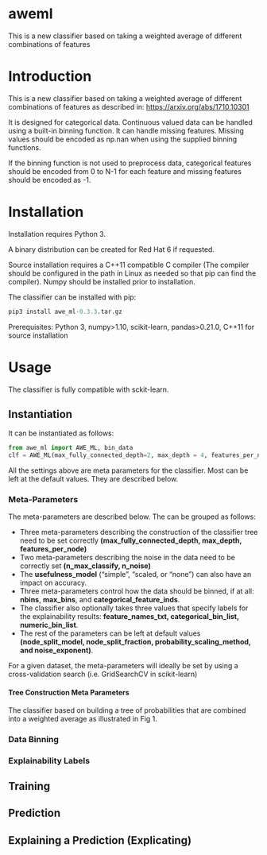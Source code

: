 # aweml
This is a new classifier based on taking a weighted average of different combinations of features

# Introduction

This is a new classifier based on taking a weighted average of different combinations of features as described in: https://arxiv.org/abs/1710.10301

It is designed for categorical data. Continuous valued data can be handled using a built-in binning function. It can handle missing features. Missing values should be encoded as np.nan when using the supplied binning functions.

If the binning function is not used to preprocess data, categorical features should be encoded from 0 to N-1 for each feature and missing features should be encoded as -1.

# Installation

Installation requires Python 3.

A binary distribution can be created for Red Hat 6 if requested.

Source installation requires a C++11 compatible C compiler (The compiler should be configured in the path in Linux as needed so that pip can find the compiler). Numpy should be installed prior to installation.

The classifier can be installed with pip:
```python
pip3 install awe_ml-0.3.3.tar.gz
```

Prerequisites: Python 3, numpy>1.10, scikit-learn, pandas>0.21.0, C++11 for source installation

# Usage

The classifier is fully compatible with sckit-learn.

## Instantiation

It can be instantiated as follows:
```python
from awe_ml import AWE_ML, bin_data
clf = AWE_ML(max_fully_connected_depth=2, max_depth = 4, features_per_node=5, n_max_classify=10, n_noise=0.5, usefulness_model="simple", n_min_to_add_leaf=2, node_split_model="gini_random", node_split_fraction=0.4, probability_scaling_method= "imbalanced_reciprocal", noise_exponent=0.5, nbins=5, max_bins=20, categorical_feature_inds=None, feature_names_txt=None, categorical_bin_list=None, numeric_bin_list=None)
```

All the settings above are meta parameters for the classifier. Most can be left at the default values. They are described below.

### Meta-Parameters

The meta-parameters are described below. The can be grouped as follows:

* Three meta-parameters describing the construction of the classifier tree need to be set correctly **(max_fully_connected_depth, max_depth, features_per_node)**
* Two meta-parameters describing the noise in the data need to be correctly set **(n_max_classify, n_noise)** 
* The **usefulness_model** (“simple”, “scaled, or “none”) can also have an impact on accuracy.
* Three meta-parameters control how the data should be binned, if at all: **nbins**, **max_bins**, and **categorical_feature_inds**.
* The classifier also optionally takes three values that specify labels for the explainability results: **feature_names_txt, categorical_bin_list, numeric_bin_list**.
* The rest of the parameters can be left at default values **(node_split_model, node_split_fraction, probability_scaling_method, and noise_exponent)**.

For a given dataset, the meta-parameters will ideally be set by using a cross-validation search (i.e. GridSearchCV in scikit-learn)

#### Tree Construction Meta Parameters

The classifier based on building a tree of probabilities that are combined into a weighted average as illustrated in Fig 1.



### Data Binning

### Explainability Labels

## Training

## Prediction

## Explaining a Prediction (Explicating)
